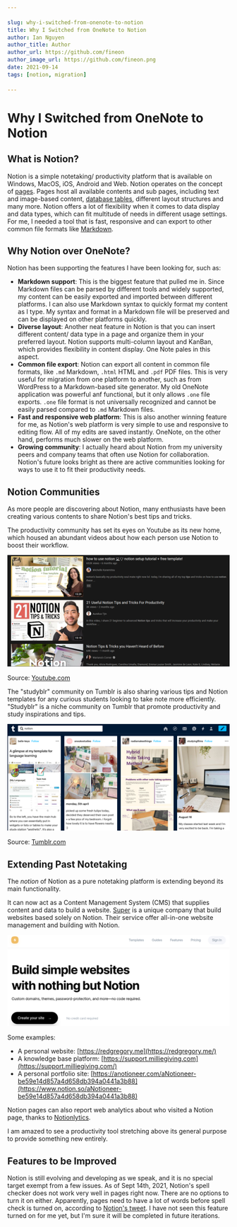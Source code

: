 ```yaml
---

slug: why-i-switched-from-onenote-to-notion
title: Why I Switched from OneNote to Notion
author: Ian Nguyen
author_title: Author
author_url: https://github.com/fineon
author_image_url: https://github.com/fineon.png
date: 2021-09-14
tags: [notion, migration]

---
```


# Why I Switched from OneNote to Notion

## What is Notion?

Notion is a simple notetaking/ productivity platform that is available on Windows, MacOS, iOS, Android and Web. Notion operates on the concept of [pages](https://www.notion.so/Create-a-new-page-6c3fe9aad94749099ea4bdfc072e5f97). Pages host all available contents and sub pages, including text and image-based content, [database tables](https://www.notion.so/Intro-to-databases-fd8cd2d212f74c50954c11086d85997e), different layout structures and many more. Notion offers a lot of flexibility when it comes to data display and data types, which can fit multitude of needs in different usage settings. For me, I needed a tool that is fast, responsive and can export to other common file formats like [Markdown](https://www.markdownguide.org/getting-started/). 

## Why Notion over OneNote?

Notion has been supporting the features I have been looking for, such as: 

- **Markdown support**: This is the biggest feature that pulled me in. Since Markdown files can be parsed by different tools and widely supported, my content can be easily exported and imported between different platforms. I can also use Markdown syntax to quickly format my content as I type. My syntax and format in a Markdown file will be preserved and can be displayed on other platforms quickly.
- **Diverse layout**: Another neat feature in Notion is that you can insert different content/ data type in a page and organize them in your preferred layout. Notion supports multi-column layout and KanBan, which provides flexibility in content display. One Note pales in this aspect.
- **Common file export**: Notion can export all content in common file formats, like `.md` Markdown, `.html` HTML and `.pdf` PDF files. This is very useful for migration from one platform to another, such as from WordPress to a Markdown-based site generator. My old OneNote application was powerful anf functional, but it only allows `.one` file exports. `.one` file format is not universally recognized and cannot be easily parsed compared to `.md` Markdown files.
- **Fast and responsive web platform**: This is also another winning feature for me, as Notion's web platform is very simple to use and responsive to editing flow. All of my edits are saved instantly. OneNote, on the other hand, performs much slower on the web platform.
- **Growing community**: I actually heard about Notion from my university peers and company teams that often use Notion for collaboration. Notion's future looks bright as there are active communities looking for ways to use it to fit their productivity needs.

## Notion Communities

As more people are discovering about Notion, many enthusiasts have been creating various contents to share Notion's best tips and tricks. 

The productivity community has set its eyes on Youtube as its new home, which housed an abundant videos about how each person use Notion to boost their workflow. 

![Youtube search result displaying Notion tricks](./assets/Why-I-Switched-from-OneNote-to-Notion/Untitled.png)

Source: [Youtube.com](https://youtube.com)

The "studyblr" community on Tumblr is also sharing various tips and Notion templates for any curious students looking to take note more efficiently. "Studyblr" is a niche community on Tumblr that promote productivity and study inspirations and tips. 

![Tumblr search result displaying Notion tips](./assets/Why-I-Switched-from-OneNote-to-Notion/Untitled1.png)

Source: [Tumblr.com](https://tumblr.com)

## Extending Past Notetaking

The *notion* of Notion as a pure notetaking platform is extending beyond its main functionality. 

It can now act as a Content Management System (CMS) that supplies content and data to build a website. [Super](https://super.so) is a unique company that build websites based solely on Notion. Their service offer all-in-one website management and building with Notion. 

![Screenshot of Super homepage](./assets/Why-I-Switched-from-OneNote-to-Notion/Untitled2.png)

Some examples: 

- A personal website: [https://redgregory.me](https://redgregory.me/)
- A knowledge base platform: [https://support.milliegiving.com](https://support.milliegiving.com/)
- A personal portfolio site: [https://anotioneer.com/aNotioneer-be59e14d857a4d658db394a0441a3b88](https://www.notion.so/aNotioneer-be59e14d857a4d658db394a0441a3b88)

Notion pages can also report web analytics about who visited a Notion page, thanks to [Notionlytics](https://notionlytics.com/#steps-01-655321). 

I am amazed to see a productivity tool stretching above its general purpose to provide something new entirely.

## Features to be Improved

Notion is still evolving and developing as we speak, and it is no special target exempt from a few issues. As of Sept 14th, 2021, Notion's spell checker does not work very well in pages right now. There are no options to turn it on either. Apparently, pages need to have a lot of words before spell check is turned on, according to [Notion's tweet](https://twitter.com/NotionHQ/status/1164664802754453504?s=20). I have not seen this feature turned on for me yet, but I'm sure it will be completed in future iterations.
